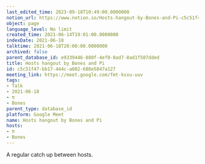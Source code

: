 ```yaml
---
last_edited_time: 2023-09-18T10:49:00.0000000
notion_url: https://www.notion.so/Hosts-hangout-by-Bones-and-Pi-c5c51f47bb17444ca802688e5847a127
object: page
language_level: No limit
created_time: 2021-06-14T19:01:00.0000000
indexDate: 2021-06-18
talktime: 2021-06-18T20:00:00.0000000
archived: false
parent_database_id: e9339446-880f-4ef0-8ad7-8ad1f507dded
title: Hosts hangout by Bones and Pi
id: c5c51f47-bb17-444c-a802-688e5847a127
meeting_link: https://meet.google.com/fmt-ksxu-uuv
tags:
- Talk
- 2021-06-18
- π
- Bones
parent_type: database_id
platform: Google Meet
name: Hosts hangout by Bones and Pi
hosts:
- π
- Bones
---
```


A regular catch up between hosts.


